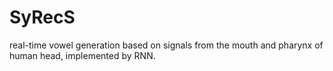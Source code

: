 # SyRecS
real-time vowel generation based on signals from the mouth and pharynx of human head, implemented  by RNN.
